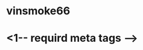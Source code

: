 # vinsmoke66
<!DOCTYPE html>
<html>
<head>
	<h1 add="file">
	<1-- requird meta tags -->
	<meta charset="utf-8">
	<style type="text/css">
	</style>
	<title>vinsmoke66</title>
</head>
<body>
<add>
	<git add="README.md">
	<git add="branch">
		<link https://github.com/chipmunks66/vinsmoke66.git>
</body>
</html>
